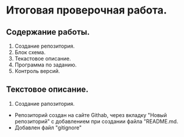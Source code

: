 # Итоговая проверочная работа.
## Содержание работы.
1. Создание репозитория.
2. Блок схема.
3. Текастовое описание.
4. Программа по заданию.
5. Контроль версий.

## Текстовое описание.
1. Создание рапозитория.
+ Репозиторий создан на сайте Githab, через вкладку "Новый репозиторий" с добавлением при создании файла "README.md.
+ Добавлен файл "gitignore"
